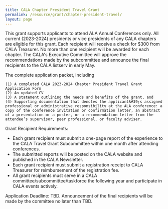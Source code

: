 ```yaml
---
title: CALA Chapter President Travel Grant
permalink: /resource/grant/chapter-president-travel/
layout: page
---
```


This grant supports applicants to attend ALA Annual Conferences only. All current (2023-2024)
presidents or vice presidents of any CALA chapters are eligible for this grant. Each recipient will
receive a check for $300 from CALA Treasurer. No more than one recipient will be awarded for
each chapter. The CALA&#39;s Executive Committee will approve the recommendations made by the
subcommittee and announce the final recipients to the CALA listserv in early May.

The complete application packet, including

    (1) A completed CALA 2023-2024 Chapter President Travel Grant Application Form  
    (2) An updated CV  
    (3) A statement outlining the needs and benefits of the grant, and  
    (4) Supporting documentation that denotes the applicant&#39;s assigned professional or administrative responsibility at the ALA conference: a copy of the conference invitation or confirmation letter, an abstract of a presentation or a poster, or a recommendation letter from the attendee’s supervisor, peer professional, or faculty adviser.

Grant Recipient Requirements:
  - Each grant recipient must submit a one-page report of the experience to the CALA Travel Grant Subcommittee within one month after attending conferences.
  - The submitted reports will be posted on the CALA website and published in the CALA Newsletter.
  - Each grant recipient must submit a registration receipt to CALA Treasurer for reimbursement of the registration fee.
  - All grant recipients must serve in a CALA committee/subcommittee/taskforce the following year and participate in CALA events actively.

Application Deadline: TBD. Announcement of the final recipients will be made by the committee no later than TBD.

